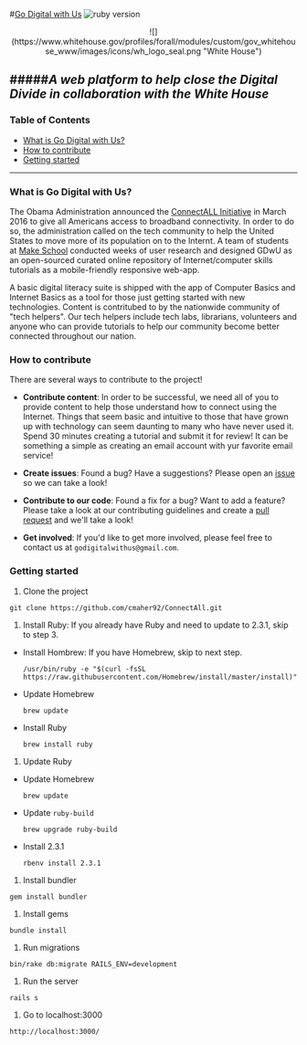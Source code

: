 #[Go Digital with Us](http://www.godigitalwith.us/)
![ruby version](https://img.shields.io/badge/ruby-2.3.1-brightgreen.svg)

<center>
  ![](https://www.whitehouse.gov/profiles/forall/modules/custom/gov_whitehouse_www/images/icons/wh_logo_seal.png "White House")
</center>

#####*A web platform to help close the Digital Divide in collaboration with the White House*
---

### Table of Contents
* [What is Go Digital with Us?](#what-is-go-digital-with-us?)
* [How to contribute](#how-to-contribute)
* [Getting started](#getting-started)

---

### What is Go Digital with Us?
The Obama Administration announced the [ConnectALL Initiative](http://make.sc/whitehouse) in March 2016 to give all Americans access to broadband connectivity. In order to do so, the administration called on the tech community to help the United States to move more of its population on to the Internt. A team of students at [Make School](https://www.makeschool.com/founding-class) conducted weeks of user research and designed GDwU as an open-sourced curated online repository of Internet/computer skills tutorials as a mobile-friendly responsive web-app.

A basic digital literacy suite is shipped with the app of Computer Basics and Internet Basics as a tool for those just getting started with new technologies. Content is contritubed to by the nationwide community of "tech helpers". Our tech helpers include tech labs, librarians, volunteers and anyone who can provide tutorials to help our community become better connected throughout our nation.

### How to contribute
There are several ways to contribute to the project!

* **Contribute content**: In order to be successful, we need all of you to provide content to help those understand how to connect using the Internet. Things that seem basic and intuitive to those that have grown up with technology can seem daunting to many who have never used it. Spend 30 minutes creating a tutorial and submit it for review! It can be something a simple as creating an email account with yur favorite email service!

* **Create issues**: Found a bug? Have a suggestions? Please open an [issue](https://github.com/cmaher92/ConnectAll/issues) so we can take a look!

* **Contribute to our code**: Found a fix for a bug? Want to add a feature? Please take a look at our contributing guidelines and create a [pull request](https://github.com/cmaher92/ConnectAll/pulls) and we'll take a look!

* **Get involved**: If you'd like to get more involved, please feel free to contact us at `godigitalwithus@gmail.com`.

### Getting started
1. Clone the project

  ```
  git clone https://github.com/cmaher92/ConnectAll.git
  ```
1. Install Ruby: If you already have Ruby and need to update to 2.3.1, skip to step 3.
  * Install Hombrew: If you have Homebrew, skip to next step.

    ```
    /usr/bin/ruby -e "$(curl -fsSL https://raw.githubusercontent.com/Homebrew/install/master/install)"
    ```
  * Update Homebrew

    ```
    brew update
    ```
  * Install Ruby

    ```
    brew install ruby
    ```

1. Update Ruby
  * Update Homebrew

    ```
    brew update
    ```
  * Update `ruby-build`

    ```
    brew upgrade ruby-build
    ```
  * Install 2.3.1

    ```
    rbenv install 2.3.1
    ```

1. Install bundler

  ```
  gem install bundler
  ```
1. Install gems

  ```
  bundle install
  ```
1. Run migrations

  ```
  bin/rake db:migrate RAILS_ENV=development
  ```
1. Run the server

  ```
  rails s
  ```
1. Go to localhost:3000

  ```
  http://localhost:3000/
  ```
